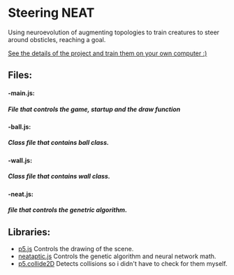 # Steering NEAT
 Using neuroevolution of augmenting topologies to train creatures to steer around obsticles, reaching a goal.
 
 [See the details of the project and train them on your own computer :)](https://ryanboldi.github.io/Steering-NEAT/)

 ## Files:
 #### -main.js:
 ##### File that controls the game, startup and the draw function
 #### -ball.js:
 ##### Class file that contains ball class.
 #### -wall.js:
 ##### Class file that contains wall class.
 #### -neat.js:
 ##### file that controls the genetric algorithm.

 ## Libraries:
 - [p5.js](https://p5js.org/) Controls the drawing of the scene.
 - [neataptic.js](https://github.com/wagenaartje/neataptic) Controls the genetic algorithm and neural network math.
 - [p5.collide2D](https://github.com/bmoren/p5.collide2D) Detects collisions so i didn't have to check for them myself.

 